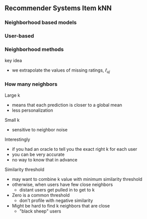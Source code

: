 ## Recommender Systems Item kNN

### Neighborhood based models

### User-based

### Neighborhood methods
key idea
- we extrapolate the values of missing ratings, $\hat{r}_{uj}$

### How many neighbors
Large k
- means that each prediction is closer to a global mean
- less personalization

Small k
- sensitive to neighbor noise

Interestingly
- if you had an oracle to tell you the exact right k for each user
- you can be very accurate
- no way to know that in advance

Similarity threshold
- may want to combine k value with minimum similarity threshold
- otherwise, when users have few close neighbors
  - distant users get pulled in to get to k
- Zero is a common threshold
  - don't profile with negative similarity
- Might be hard to find k neighbors that are close
  - "black sheep" users